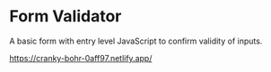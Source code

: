 # Form Validator
 A basic form with entry level JavaScript to confirm validity of inputs. 

https://cranky-bohr-0aff97.netlify.app/
